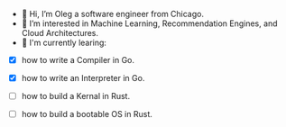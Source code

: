 - 👋 Hi, I’m Oleg a software engineer from Chicago.
- 👀 I’m interested in Machine Learning, Recommendation Engines, and Cloud Architectures. 
- 🌱 I'm currently learing:
- [x] how to write a Compiler in Go.
- [x] how to write an Interpreter in Go.
- [ ] how to build a Kernal in Rust.
- [ ] how to build a bootable OS in Rust.


<!---
- 👋 Hi, I’m @himynameisoleg
- 👀 I’m interested in ...
- 🌱 I’m currently learning ...
- 💞️ I’m looking to collaborate on ...
- 📫 How to reach me ...

himynameisoleg/himynameisoleg is a ✨ special ✨ repository because its `README.md` (this file) appears on your GitHub profile.
You can click the Preview link to take a look at your changes.
--->
